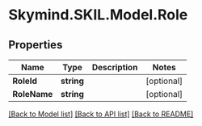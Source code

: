 # Skymind.SKIL.Model.Role
## Properties

Name | Type | Description | Notes
------------ | ------------- | ------------- | -------------
**RoleId** | **string** |  | [optional] 
**RoleName** | **string** |  | [optional] 

[[Back to Model list]](../README.md#documentation-for-models) [[Back to API list]](../README.md#documentation-for-api-endpoints) [[Back to README]](../README.md)

